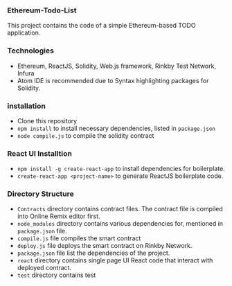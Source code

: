 ### Ethereum-Todo-List ###
This project contains the code of a simple Ethereum-based TODO application.

### Technologies ###

- Ethereum, ReactJS, Solidity, Web.js framework, Rinkby Test Network, Infura
- Atom IDE is recommended due to Syntax highlighting packages for Solidity.


### installation ###

- Clone this repository
- `npm install` to install necessary dependencies, listed in `package.json`
- `node compile.js` to compile the solidity contract

### React UI Installtion ###
- `npm install -g create-react-app` to install dependencies for boilerplate.
-  `create-react-app <project-name>` to generate ReactJS boilerplate code.


### Directory Structure ###

- `Contracts` directory contains contract files. The contract file is compiled into Online Remix editor first.
- `node_modules` directory contains various dependencies for, mentioned in `package.json` file.
- `compile.js` file compiles the smart contract
- `deploy.js` file deploys the smart contract on Rinkby Network.
-  `package.json` file list the dependencies of the project.
- `react` directory contains single page UI React code that interact with deployed contract.
- `test` directory contains test

